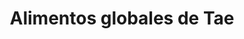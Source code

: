 ---
title: "Alimentos globales de Tae"
url: /oaxaca-de-juarez/alimentos-globales-de-tae/
shop: lácteos
---